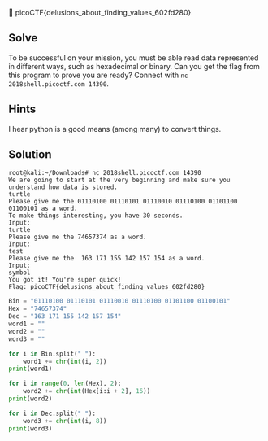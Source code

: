 :checkered_flag: picoCTF{delusions_about_finding_values_602fd280}

## Solve
To be successful on your mission, you must be able read data represented in different ways, such as hexadecimal or binary. Can you get the flag from this program to prove you are ready? Connect with `nc 2018shell.picoctf.com 14390`.

## Hints
I hear python is a good means (among many) to convert things.

## Solution
```
root@kali:~/Downloads# nc 2018shell.picoctf.com 14390
We are going to start at the very beginning and make sure you understand how data is stored.
turtle
Please give me the 01110100 01110101 01110010 01110100 01101100 01100101 as a word.
To make things interesting, you have 30 seconds.
Input:
turtle
Please give me the 74657374 as a word.
Input:
test
Please give me the  163 171 155 142 157 154 as a word.
Input:
symbol
You got it! You're super quick!
Flag: picoCTF{delusions_about_finding_values_602fd280}
```

```python
Bin = "01110100 01110101 01110010 01110100 01101100 01100101"
Hex = "74657374"
Dec = "163 171 155 142 157 154"
word1 = ""
word2 = ""
word3 = ""

for i in Bin.split(" "):
    word1 += chr(int(i, 2))
print(word1)

for i in range(0, len(Hex), 2):
    word2 += chr(int(Hex[i:i + 2], 16))
print(word2)

for i in Dec.split(" "):
    word3 += chr(int(i, 8))
print(word3)
```
